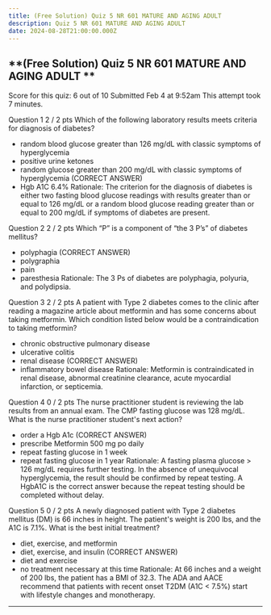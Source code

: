 ```yaml
---
title: (Free Solution) Quiz 5 NR 601 MATURE AND AGING ADULT
description: Quiz 5 NR 601 MATURE AND AGING ADULT
date: 2024-08-28T21:00:00.000Z
---
```


**(Free Solution) Quiz 5 NR 601 MATURE AND AGING ADULT
**
--

Score for this quiz: 6 out of 10
Submitted Feb 4 at 9:52am
This attempt took 7 minutes.

Question 1
2 / 2 pts
Which of the following laboratory results meets criteria for diagnosis of diabetes?

* random blood glucose greater than 126 mg/dL with classic symptoms of hyperglycemia
* positive urine ketones
* random glucose greater than 200 mg/dL with classic symptoms of hyperglycemia (CORRECT ANSWER)
* Hgb A1C 6.4%
  Rationale: The criterion for the diagnosis of diabetes is either two fasting blood glucose readings with results greater than or equal to 126 mg/dL or a random blood glucose reading greater than or equal to 200 mg/dL if symptoms of diabetes are present.

Question 2
2 / 2 pts
Which “P” is a component of “the 3 P’s” of diabetes mellitus?

* polyphagia (CORRECT ANSWER)
* polygraphia
* pain
* paresthesia
  Rationale: The 3 Ps of diabetes are polyphagia, polyuria, and polydipsia.

Question 3
2 / 2 pts
A patient with Type 2 diabetes comes to the clinic after reading a magazine article about metformin and has some concerns about taking metformin. Which condition listed below would be a contraindication to taking metformin?

* chronic obstructive pulmonary disease
* ulcerative colitis
* renal disease (CORRECT ANSWER)
* inflammatory bowel disease
  Rationale: Metformin is contraindicated in renal disease, abnormal creatinine clearance, acute myocardial infarction, or septicemia.

Question 4
0 / 2 pts
The nurse practitioner student is reviewing the lab results from an annual exam. The CMP fasting glucose was 128 mg/dL. What is the nurse practitioner student's next action?

* order a Hgb A1c (CORRECT ANSWER)
* prescribe Metformin 500 mg po daily
* repeat fasting glucose in 1 week
* repeat fasting glucose in 1 year
  Rationale: A fasting plasma glucose > 126 mg/dL requires further testing. In the absence of unequivocal hyperglycemia, the result should be confirmed by repeat testing. A HgbA1C is the correct answer because the repeat testing should be completed without delay.

Question 5
0 / 2 pts
A newly diagnosed patient with Type 2 diabetes mellitus (DM) is 66 inches in height. The patient's weight is 200 lbs, and the A1C is 7.1%. What is the best initial treatment?

* diet, exercise, and metformin
* diet, exercise, and insulin (CORRECT ANSWER)
* diet and exercise
* no treatment necessary at this time
  Rationale: At 66 inches and a weight of 200 lbs, the patient has a BMI of 32.3. The ADA and AACE recommend that patients with recent onset T2DM (A1C \< 7.5%) start with lifestyle changes and monotherapy.

***
